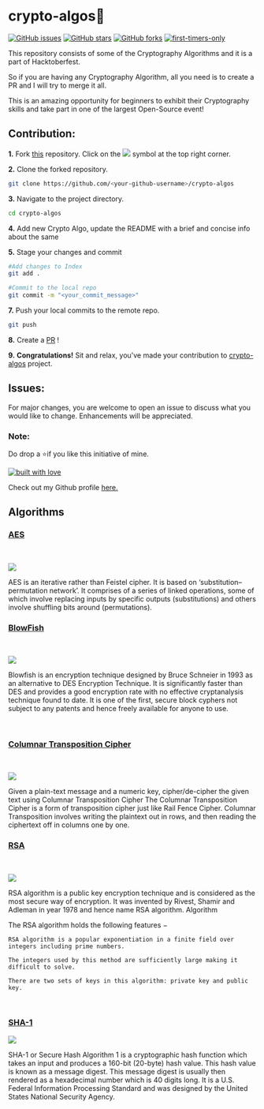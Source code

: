 # **crypto-algos**💯
[![GitHub issues](https://img.shields.io/github/issues/Ankit1598/crypto-algos?logo=Github&style=flat-square)](https://github.com/Tejas1510/Awesome-Javascript-and-React-Project/issues)
[![GitHub stars](https://img.shields.io/github/stars/Ankit1598/crypto-algos?color=brightgreen)](https://github.com/Tejas1510/Awesome-Javascript-and-React-Project/stargazers)
[![GitHub forks](https://img.shields.io/github/forks/Ankit1598/crypto-algos?color=%23ff69b4&style=flat-square)](https://github.com/Tejas1510/Awesome-Javascript-and-React-Project/network)
[![first-timers-only](https://img.shields.io/badge/first--timers--only-friendly-tomato.svg?style=flat&logo=git)](https://github.com/Ankit1598/crypto-algos/issues)


This repository consists of some of the Cryptography Algorithms and it is a part of Hacktoberfest.

So if you are having any Cryptography Algorithm, all you need is to create a PR and I will try to merge it all.

This is an amazing opportunity for beginners to exhibit their Cryptography skills and take part in one of the largest Open-Source event!

## Contribution:
**1.** Fork [this](https://github.com/Ankit1598/crypto-algos) repository.
Click on the <a href="https://github.com/Ankit1598/crypto-algos"><img src="https://img.icons8.com/ios/24/000000/code-fork.png"></a> symbol at the top right corner.

**2.** Clone the forked repository.

```bash
git clone https://github.com/<your-github-username>/crypto-algos
```

**3.** Navigate to the project directory.

```bash
cd crypto-algos
```

**4.** Add new Crypto Algo, update the README with a brief and concise info about the same

**5.** Stage your changes and commit

```bash
#Add changes to Index
git add .

#Commit to the local repo
git commit -m "<your_commit_message>"
```

**7.** Push your local commits to the remote repo.

```bash
git push 
```

**8.** Create a [PR](https://help.github.com/en/github/collaborating-with-issues-and-pull-requests/creating-a-pull-request) !

**9.** **Congratulations!** Sit and relax, you've made your contribution to [crypto-algos](https://github.com/Ankit1598/crypto-algos) project.
## Issues:
For major changes, you are welcome to open an issue to discuss what you would like to change. Enhancements will be appreciated.

### Note:
Do drop a ⭐if you like this initiative of mine.

[![built with love](https://forthebadge.com/images/badges/built-with-love.svg)](https://github.com//Ankit1598/crypto-algos)

Check out my Github profile [here.](https://github.com/Ankit1598)


## Algorithms

### [AES](https://github.com/Ankit1598/crypto-algos/tree/main/AES)
<br>

![](https://www.tutorialspoint.com/cryptography/images/aes_structure.jpg)


AES is an iterative rather than Feistel cipher. It is based on ‘substitution–permutation network’. It comprises of a series of linked operations, some of which involve replacing inputs by specific outputs (substitutions) and others involve shuffling bits around (permutations).


### [BlowFish](https://github.com/Ankit1598/crypto-algos/tree/main/BlowFish)
<br>

![](https://media.geeksforgeeks.org/wp-content/uploads/20190929214411/encryption-blowfish.jpg)

Blowfish is an encryption technique designed by Bruce Schneier in 1993 as an alternative to DES Encryption Technique. It is significantly faster than DES and provides a good encryption rate with no effective cryptanalysis technique found to date. It is one of the first, secure block cyphers not subject to any patents and hence freely available for anyone to use.

<br />

### [Columnar Transposition Cipher](https://github.com/Ankit1598/crypto-algos/tree/main/ColumnTranspositionCipher)
<br>

![](https://media.geeksforgeeks.org/wp-content/uploads/columnar-transposition-cipher1.png)

Given a plain-text message and a numeric key, cipher/de-cipher the given text using Columnar Transposition Cipher
The Columnar Transposition Cipher is a form of transposition cipher just like Rail Fence Cipher. Columnar Transposition involves writing the plaintext out in rows, and then reading the ciphertext off in columns one by one.


### [RSA](https://github.com/Ankit1598/crypto-algos/tree/main/RSA)
<br>

![](https://www.gatevidyalay.com/wp-content/uploads/2018/12/Asymmetric-Key-Cryptography-Diagram.png)

RSA algorithm is a public key encryption technique and is considered as the most secure way of encryption. It was invented by Rivest, Shamir and Adleman in year 1978 and hence name RSA algorithm.
Algorithm

The RSA algorithm holds the following features −

    RSA algorithm is a popular exponentiation in a finite field over integers including prime numbers.

    The integers used by this method are sufficiently large making it difficult to solve.

    There are two sets of keys in this algorithm: private key and public key.
<br>

### [SHA-1](https://github.com/Ankit1598/crypto-algos/tree/main/SHA-1)

![](https://upload.wikimedia.org/wikipedia/commons/thumb/e/e2/SHA-1.svg/300px-SHA-1.svg.png)

SHA-1 or Secure Hash Algorithm 1 is a cryptographic hash function which takes an input and produces a 160-bit (20-byte) hash value. This hash value is known as a message digest. This message digest is usually then rendered as a hexadecimal number which is 40 digits long. It is a U.S. Federal Information Processing Standard and was designed by the United States National Security Agency.
